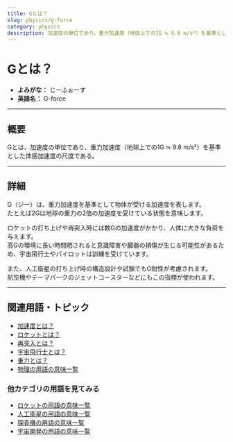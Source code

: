 ```yaml
---
title: Gとは？
slug: physics/g-force
category: physics
description: 加速度の単位であり，重力加速度（地球上での1G ≒ 9.8 m/s²）を基準とした体感加速度の尺度であるGの意味・定義・内容について解説します．
---
```


# Gとは？

- **よみがな：** じーふぉーす  
- **英語名：** G-force  

---

## 概要

Gとは、加速度の単位であり、重力加速度（地球上での1G ≒ 9.8 m/s²）を基準とした体感加速度の尺度である。  

---

## 詳細

G（ジー）は、重力加速度を基準として物体が受ける加速度を表します。  
たとえば2Gは地球の重力の2倍の加速度を受けている状態を意味します。  

ロケットの打ち上げや再突入時には数Gの加速度がかかり、人体に大きな負荷を与えます。  
高Gの環境に長い時間晒されると意識障害や臓器の損傷が生じる可能性があるため、宇宙飛行士やパイロットは訓練を受けています。  

また、人工衛星の打ち上げ時の構造設計や試験でもG耐性が考慮されます。  
航空機やテーマパークのジェットコースターなどにもこの指標が使われます。  

---

## 関連用語・トピック

- [加速度とは？](/physics/acceleration)
- [ロケットとは？](/rocket/rocket)
- [再突入とは？](/explorer/technology/reentry)
- [宇宙飛行士とは？](/glossary/astronaut)
- [重力とは？](/physics/gravity)
- [物理の用語の意味一覧](/category/physics)

### 他カテゴリの用語を見てみる
- [ロケットの用語の意味一覧](/category/rocket)
- [人工衛星の用語の意味一覧](/category/satellite)
- [探査機の用語の意味一覧](/category/explorer)
- [宇宙開発の用語の意味一覧](/category/glossary)

